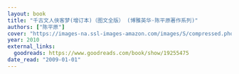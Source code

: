 ```yaml
---
layout: book
title: "千古文人侠客梦(增订本)（图文全版） (博雅英华·陈平原著作系列)"
authors: ["陈平原"]
cover: "https://images-na.ssl-images-amazon.com/images/S/compressed.photo.goodreads.com/books/1386403086i/19255475.jpg"
year: 2010
external_links:
  goodreads: https://www.goodreads.com/book/show/19255475
date_read: "2009-01-01"
---
```


